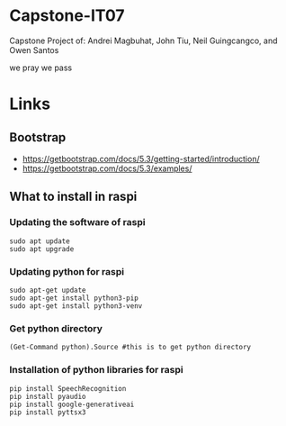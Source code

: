 # Capstone-IT07
 Capstone Project of:
Andrei Magbuhat, John Tiu, Neil Guingcangco, and Owen Santos






we pray we pass

# Links

## Bootstrap
- https://getbootstrap.com/docs/5.3/getting-started/introduction/
- https://getbootstrap.com/docs/5.3/examples/

## What to install in raspi

### Updating the software of raspi
```
sudo apt update
sudo apt upgrade
```

### Updating python for raspi
```
sudo apt-get update
sudo apt-get install python3-pip
sudo apt-get install python3-venv
```

### Get python directory
```
(Get-Command python).Source #this is to get python directory
```

### Installation of python libraries for raspi
```
pip install SpeechRecognition
pip install pyaudio
pip install google-generativeai
pip install pyttsx3
```
